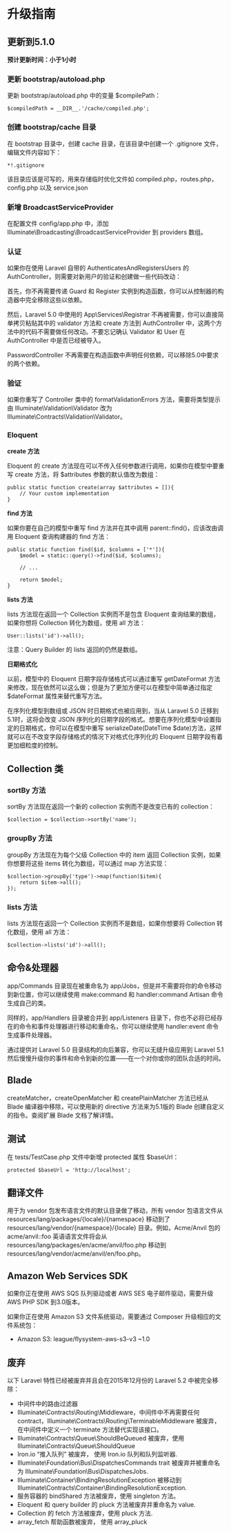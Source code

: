 # 升级指南
## 更新到5.1.0
**预计更新时间：小于1小时**

### 更新 bootstrap/autoload.php
更新 bootstrap/autoload.php 中的变量 $compilePath：

```
$compiledPath = __DIR__.'/cache/compiled.php';
```

### 创建 bootstrap/cache 目录
在 bootstrap 目录中，创建 cache 目录，在该目录中创建一个 .gitignore 文件，编辑文件内容如下：

```
*!.gitignore
```

该目录应该是可写的，用来存储临时优化文件如 compiled.php，routes.php，config.php 以及 service.json

### 新增 BroadcastServiceProvider
在配置文件 config/app.php 中，添加 Illuminate\Broadcasting\BroadcastServiceProvider 到 providers 数组。

### 认证
如果你在使用 Laravel 自带的 AuthenticatesAndRegistersUsers 的 AuthController，则需要对新用户的验证和创建做一些代码改动：

首先，你不再需要传递 Guard 和 Register 实例到构造函数，你可以从控制器的构造器中完全移除这些以依赖。

然后，Laravel 5.0 中使用的 App\Services\Registrar 不再被需要，你可以直接简单拷贝粘贴其中的 validator 方法和 create 方法到 AuthController 中，这两个方法中的代码不需要做任何改动。不要忘记确认 Validator 和 User 在 AuthController 中是否已经被导入。

PasswordController 不再需要在构造函数中声明任何依赖，可以移除5.0中要求的两个依赖。

### 验证
如果你重写了 Controller 类中的 formatValidationErrors 方法，需要将类型提示由 Illuminate\Validation\Validator 改为 Illuminate\Contracts\Validation\Validator。

### Eloquent
**create 方法**

Eloquent 的 create 方法现在可以不传入任何参数进行调用，如果你在模型中要重写 create 方法，将 $attributes 参数的默认值改为数组：

```
public static function create(array $attributes = []){
    // Your custom implementation
}
```

**find 方法**

如果你要在自己的模型中重写 find 方法并在其中调用 parent::find()，应该改由调用 Eloquent 查询构建器的 find 方法：

```
public static function find($id, $columns = ['*']){
    $model = static::query()->find($id, $columns);

    // ...

    return $model;
}
```

**lists 方法**

lists 方法现在返回一个 Collection 实例而不是包含 Eloquent 查询结果的数组，如果你想将 Collection 转化为数组，使用 all 方法：

```
User::lists('id')->all();
```

注意：Query Builder 的 lists 返回的仍然是数组。

**日期格式化**

以前，模型中的 Eloquent 日期字段存储格式可以通过重写 getDateFormat 方法来修改，现在依然可以这么做；但是为了更加方便可以在模型中简单通过指定 $dateFormat 属性来替代重写方法。

在序列化模型到数组或 JSON 时日期格式也被应用到，当从 Laravel 5.0 迁移到5.1时，这将会改变 JSON 序列化的日期字段的格式。想要在序列化模型中设置指定的日期格式，你可以在模型中重写 serializeDate(DateTime $date)方法，这样就可以在不改变字段存储格式的情况下对格式化序列化的 Eloquent 日期字段有着更加细粒度的控制。

## Collection 类
### sortBy 方法

sortBy 方法现在返回一个新的 collection 实例而不是改变已有的 collection：

```
$collection = $collection->sortBy('name');
```

### groupBy 方法

groupBy 方法现在为每个父级 Collection 中的 item 返回 Collection 实例，如果你想要将这些 items 转化为数组，可以通过 map 方法实现：

```
$collection->groupBy('type')->map(function($item){
    return $item->all();
});
```

### lists 方法

lists 方法现在返回一个 Collection 实例而不是数组，如果你想要将 Collection 转化数组，使用 all 方法：

```
$collection->lists('id')->all();
```

## 命令&处理器
app/Commands 目录现在被重命名为 app/Jobs，但是并不需要将你的命令移动到新位置，你可以继续使用 make:command 和 handler:command Artisan 命令生成自己的类。

同样的，app/Handlers 目录被合并到 app/Listeners 目录下，你也不必将已经存在的命令和事件处理器进行移动和重命名，你可以继续使用 handler:event 命令生成事件处理器。

通过提供对 Laravel 5.0 目录结构的向后兼容，你可以无缝升级应用到 Laravel 5.1 然后慢慢升级你的事件和命令到新的位置——在一个对你或你的团队合适的时间。

## Blade
createMatcher，createOpenMatcher 和 createPlainMatcher 方法已经从 Blade 编译器中移除，可以使用新的 directive 方法来为5.1版的 Blade 创建自定义的指令。查阅扩展 Blade 文档了解详情。

## 测试
在 tests/TestCase.php 文件中新增 protected 属性 $baseUrl：

```
protected $baseUrl = 'http://localhost';
```

## 翻译文件
用于为 vendor 包发布语言文件的默认目录做了移动，所有 vendor 包语言文件从 resources/lang/packages/{locale}/{namespace} 移动到了 resources/lang/vendor/{namespace}/{locale} 目录。例如，Acme/Anvil 包的 acme/anvil::foo 英语语言文件将会从 resources/lang/packages/en/acme/anvil/foo.php 移动到 resources/lang/vendor/acme/anvil/en/foo.php。

## Amazon Web Services SDK
如果你正在使用 AWS SQS 队列驱动或者 AWS SES 电子邮件驱动，需要升级 AWS PHP SDK 到3.0版本。

如果你正在使用 Amazon S3 文件系统驱动，需要通过 Composer 升级相应的文件系统包：

- Amazon S3: league/flysystem-aws-s3-v3 ~1.0
## 废弃
以下 Laravel 特性已经被废弃并且会在2015年12月份的 Laravel 5.2 中被完全移除：

- 中间件中的路由过滤器
- Illuminate\Contracts\Routing\Middleware，中间件中不再需要任何 contract，Illuminate\Contracts\Routing\TerminableMiddleware 被废弃，在中间件中定义一个 terminate 方法替代实现该接口。
- Illuminate\Contracts\Queue\ShouldBeQueued 被废弃，使用 Illuminate\Contracts\Queue\ShouldQueue
- Iron.io “推入队列” 被废弃， 使用 Iron.io 队列和队列监听器.
- Illuminate\Foundation\Bus\DispatchesCommands trait 被废弃并被重命名为 Illuminate\Foundation\Bus\DispatchesJobs.
- Illuminate\Container\BindingResolutionException 被移动到 Illuminate\Contracts\Container\BindingResolutionException.
- 服务容器的 bindShared 方法被废弃，使用 singleton 方法。
- Eloquent 和 query builder 的 pluck 方法被废弃并重命名为 value.
- Collection 的 fetch 方法被废弃，使用 pluck 方法.
- array_fetch 帮助函数被废弃， 使用 array_pluck

